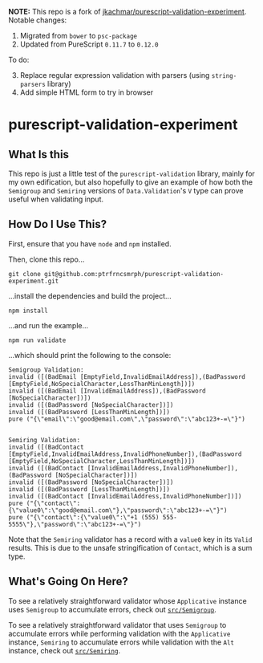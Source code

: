**NOTE:** This repo is a fork of [jkachmar/purescript-validation-experiment](https://github.com/jkachmar/purescript-validation-experiment). Notable changes:

1. Migrated from `bower` to `psc-package`
2. Updated from PureScript `0.11.7` to `0.12.0`

To do:

3. Replace regular expression validation with parsers (using `string-parsers` library)
4. Add simple HTML form to try in browser

# purescript-validation-experiment

## What Is this
This repo is just a little test of the `purescript-validation` library, mainly
for my own edification, but also hopefully to give an example of how both the
`Semigroup` and `Semiring` versions of `Data.Validation`'s `V` type can prove
useful when validating input.

## How Do I Use This?
First, ensure that you have `node` and `npm` installed.

Then, clone this repo...

    git clone git@github.com:ptrfrncsmrph/purescript-validation-experiment.git

...install the dependencies and build the project...

    npm install

...and run the example...

    npm run validate

...which should print the following to the console:

    Semigroup Validation:
    invalid ([(BadEmail [EmptyField,InvalidEmailAddress]),(BadPassword [EmptyField,NoSpecialCharacter,LessThanMinLength])])
    invalid ([(BadEmail [InvalidEmailAddress]),(BadPassword [NoSpecialCharacter])])
    invalid ([(BadPassword [NoSpecialCharacter])])
    invalid ([(BadPassword [LessThanMinLength])])
    pure ("{\"email\":\"good@email.com\",\"password\":\"abc123+-=\"}")


    Semiring Validation:
    invalid ([(BadContact [EmptyField,InvalidEmailAddress,InvalidPhoneNumber]),(BadPassword [EmptyField,NoSpecialCharacter,LessThanMinLength])])
    invalid ([(BadContact [InvalidEmailAddress,InvalidPhoneNumber]),(BadPassword [NoSpecialCharacter])])
    invalid ([(BadPassword [NoSpecialCharacter])])
    invalid ([(BadPassword [LessThanMinLength])])
    invalid ([(BadContact [InvalidEmailAddress,InvalidPhoneNumber])])
    pure ("{\"contact\":{\"value0\":\"good@email.com\"},\"password\":\"abc123+-=\"}")
    pure ("{\"contact\":{\"value0\":\"+1 (555) 555-5555\"},\"password\":\"abc123+-=\"}")

Note that the `Semiring` validator has a record with a `value0` key in its
`Valid` results. This is due to the unsafe stringification of `Contact`, which
is a sum type.

## What's Going On Here?
To see a relatively straightforward validator whose `Applicative` instance uses
`Semigroup` to accumulate errors, check out
[`src/Semigroup`](src/Semigroup.purs).

To see a relatively straightforward validator that uses `Semigroup` to
accumulate errors while performing validation with the `Applicative` instance,
`Semiring` to accumulate errors while validation with the `Alt` instance, check
out [`src/Semiring`](src/Semiring.purs).
